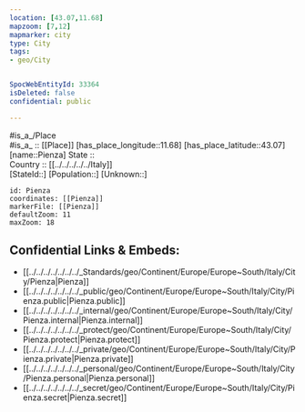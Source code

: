 ```yaml
---
location: [43.07,11.68] 
mapzoom: [7,12] 
mapmarker: city 
type: City
tags:
- geo/City


SpocWebEntityId: 33364
isDeleted: false
confidential: public

---
```

#is_a_/Place  
#is_a_ :: [[Place]] 
[has_place_longitude::11.68] 
[has_place_latitude::43.07] 
[name::Pienza] 
State ::  
Country :: [[../../../../../Italy]]  
[StateId::] 
[Population::] 
[Unknown::] 


```leaflet
id: Pienza
coordinates: [[Pienza]] 
markerFile: [[Pienza]] 
defaultZoom: 11 
maxZoom: 18
```


## Confidential Links & Embeds: 
- [[../../../../../../../_Standards/geo/Continent/Europe/Europe~South/Italy/City/Pienza|Pienza]] 
- [[../../../../../../../_public/geo/Continent/Europe/Europe~South/Italy/City/Pienza.public|Pienza.public]] 
- [[../../../../../../../_internal/geo/Continent/Europe/Europe~South/Italy/City/Pienza.internal|Pienza.internal]] 
- [[../../../../../../../_protect/geo/Continent/Europe/Europe~South/Italy/City/Pienza.protect|Pienza.protect]] 
- [[../../../../../../../_private/geo/Continent/Europe/Europe~South/Italy/City/Pienza.private|Pienza.private]] 
- [[../../../../../../../_personal/geo/Continent/Europe/Europe~South/Italy/City/Pienza.personal|Pienza.personal]] 
- [[../../../../../../../_secret/geo/Continent/Europe/Europe~South/Italy/City/Pienza.secret|Pienza.secret]] 
